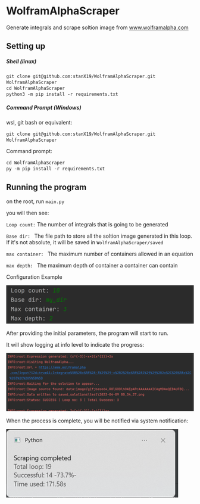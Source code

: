 # WolframAlphaScraper


Generate integrals and scrape soltion image from www.wolframalpha.com

## Setting up
##### Shell (linux)
```commandline
git clone git@github.com:stanX19/WolframAlphaScraper.git WolframAlphaScraper
cd WolframAlphaScraper
python3 -m pip install -r requirements.txt
```
##### Command Prompt (Windows)

wsl, git bash or equivalent: 

```commandline
git clone git@github.com:stanX19/WolframAlphaScraper.git WolframAlphaScraper
```

Command prompt:

```commandline
cd WolframAlphaScraper
py -m pip install -r requirements.txt
```

## Running the program
on the root, run `main.py`

you will then see:

`Loop count:` The number of integrals that is going to be generated

`Base dir: ` The file path to store all the soltion image generated in this loop. If it's not absolute, it will be saved in `WolframAlphaScraper/saved`

`max container: ` The maximum number of containers allowed in an equation

`max depth: ` The maximum depth of container a container can contain

Configuration Example

![example_initial_config.png](assets/initial_config.png)

After providing the initial parameters, the program will start to run.

It will show logging at info level to indicate the progress:

![example_logging_in_process.png](assets/logging_in_process.png)

When the process is complete, you will be notified via system notification:

![example_notification.png](assets/example_notification.png)

